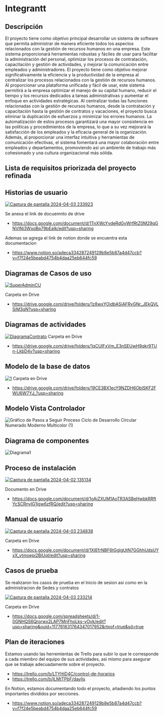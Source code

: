 # Integrantt

## Descripción 
El proyecto tiene como objetivo principal desarrollar un sistema de software que permita administrar de manera eficiente todos los aspectos relacionados con la gestión de recursos humanos en una empresa. Este sistema proporcionará herramientas robustas y fáciles de usar para facilitar la administración del personal, optimizar los procesos de contratación, capacitación y gestión de actividades, y mejorar la comunicación entre empleados y administradores.
El proyecto tiene como objetivo mejorar significativamente la eficiencia y la productividad de la empresa al centralizar los procesos relacionados con la gestión de recursos humanos. Al proporcionar una plataforma unificada y fácil de usar, este sistema permitirá a la empresa optimizar el manejo de su capital humano, reducir el tiempo y los recursos dedicados a tareas administrativas y aumentar el enfoque en actividades estratégicas.
Al centralizar todas las funciones relacionadas con la gestión de recursos humanos, desde la contratación y capacitación hasta la gestión de contratos y vacaciones, el proyecto busca eliminar la duplicación de esfuerzos y minimizar los errores humanos. La automatización de estos procesos garantizará una mayor consistencia en las políticas y procedimientos de la empresa, lo que a su vez mejorará la satisfacción de los empleados y la eficacia general de la organización.
Además, al proporcionar una interfaz intuitiva y herramientas de comunicación efectivas, el sistema fomentará una mayor colaboración entre empleados y departamentos, promoviendo así un ambiente de trabajo más cohesionado y una cultura organizacional más sólida.

## Lista de requisitos priorizada del proyecto refinada

## Historias de usuario
[![Captura de pantalla 2024-04-03 233923](https://github.com/111linblink/integradora-II/assets/116209151/7280fcc4-fb3d-4af2-8721-788a24594692)](https://docs.google.com/document/d/1TnXWcYvdeRdGvWrfRtZ0M29qGNVINi3WxoBp79bEaIk/edit?usp=sharing)

Se anexa el link de docuemnto de drive

- https://docs.google.com/document/d/1TnXWcYvdeRdGvWrfRtZ0M29qGNVINi3WxoBp79bEaIk/edit?usp=sharing
  
Ademas se agrega el link de notion donde se encuentra esta documentacion
- https://www.notion.so/adeca334287249129b8e5b87a4d47ccb?v=f7f24e5beabd4754b4daa25eb644fc59

## Diagramas de Casos de uso
[![SuperAdminCU](https://github.com/111linblink/integradora-II/assets/116209151/db59cd57-42dd-46ba-8005-362036b69177)](https://drive.google.com/drive/folders/1z8wxYOidbASiAFRvGNr_JEkQVLSiM3qN?usp=sharing)

Carpeta en Drive

- https://drive.google.com/drive/folders/1z8wxYOidbASiAFRvGNr_JEkQVLSiM3qN?usp=sharing

## Diagramas de actividades
[![DiagramaContrato](https://github.com/111linblink/integradora-II/assets/116209151/058269fa-9604-47e6-b6e0-4937ac9dfbb6)](https://drive.google.com/drive/folders/1qCUIFxVm_E3nSEUwH9qkr9TUn-LkbD4v?usp=sharing)
Carpeta en Drive
- https://drive.google.com/drive/folders/1qCUIFxVm_E3nSEUwH9qkr9TUn-LkbD4v?usp=sharing


## Modelo de la base de datos 
[![1](https://github.com/111linblink/integradora-II/assets/116209151/70531d63-3bbe-45ba-a156-c069c572ad22)](https://drive.google.com/drive/folders/19CE3BX1ecY9NZDH6OblSKF2FWU6W7YJ_?usp=sharing)
Carpeta en Drive
- https://drive.google.com/drive/folders/19CE3BX1ecY9NZDH6OblSKF2FWU6W7YJ_?usp=sharing


## Modelo Vista Controlador
![Gráfico de Pasos a Seguir Proceso Ciclo de Desarrollo Circular Numerado Moderno Multicolor (1)](https://github.com/111linblink/integradora-II/assets/146273461/57542883-f598-4129-b961-d46514effc19)


## Diagrama de componentes
![Diagrama1](https://github.com/111linblink/integradora-II/assets/146273461/9b597ee8-dbbd-4e1e-996c-a83a58df3332)


## Proceso de instalación
[![Captura de pantalla 2024-04-02 135134](https://github.com/111linblink/integradora-II/assets/116209151/6b7f620f-d273-48b0-9c2c-f81476b5085f)](https://docs.google.com/document/d/1oAiZXUM1AoTR3ASBeHwbkRRftYcSCRnylG1lgw6zfRQ/edit?usp=sharing)

Documento en Drive
- https://docs.google.com/document/d/1oAiZXUM1AoTR3ASBeHwbkRRftYcSCRnylG1lgw6zfRQ/edit?usp=sharing

## Manual de usuario
[![Captura de pantalla 2024-04-03 234838](https://github.com/111linblink/integradora-II/assets/116209151/af809918-f8ce-4227-8154-93e28ca35835)](https://docs.google.com/document/d/1XIEfrNBF6tGglgUtN7GGhhUdsUYxX_ytmoepi2BiUqI/edit?usp=sharing)

Carpeta en Drive

- https://docs.google.com/document/d/1XIEfrNBF6tGglgUtN7GGhhUdsUYxX_ytmoepi2BiUqI/edit?usp=sharing
  
## Casos de prueba 

Se realizaron los casos de prueba en el Inicio de sesion asi como en la administracion de Sedes y contratos

[![Captura de pantalla 2024-04-03 233214](https://github.com/111linblink/integradora-II/assets/116209151/0e4680b5-ee01-4489-b013-49ff91d22473)](https://docs.google.com/spreadsheets/d/1-0GNHQS6Qrorwx2LAP7MnFhoLks-yOyk/edit?usp=sharing&ouid=117761631764347017952&rtpof=true&sd=true)

Carpeta en Drive

- https://docs.google.com/spreadsheets/d/1-0GNHQS6Qrorwx2LAP7MnFhoLks-yOyk/edit?usp=sharing&ouid=117761631764347017952&rtpof=true&sd=true

## Plan de iteraciones
Estamos usando las herremientas de Trello para subir lo que le corresponde a cada miembro del equipo de sus actividades, asi mismo para asegurar que se trabaje adecuadamente sobre el proyecto.
- https://trello.com/b/LTYHiD4C/control-de-horarios
- https://trello.com/b/ILMtTPbF/daylis

En Notion, estamos documentando todo el proyecto, añadiendo los puntos importantes divididos por secciones.
- https://www.notion.so/adeca334287249129b8e5b87a4d47ccb?v=f7f24e5beabd4754b4daa25eb644fc59










